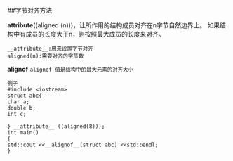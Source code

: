 
##字节对齐方法
    
__attribute__((aligned (n)))，让所作用的结构成员对齐在n字节自然边界上。
如果结构中有成员的长度大于n，则按照最大成员的长度来对齐。
    
    __attribute__:用来设置字节对齐 
    aligned(n):需要对齐的字节数

__alignof__ 
    `alignof 值是结构中的最大元素的对齐大小`

    例子
    #include <iostream>
    struct abc{   
    char a;
    double b;
    int c;
    
    } __attribute__ ((aligned(8)));
    int main()
    {
    std::cout <<__alignof__(struct abc) <<std::endl;
    }
